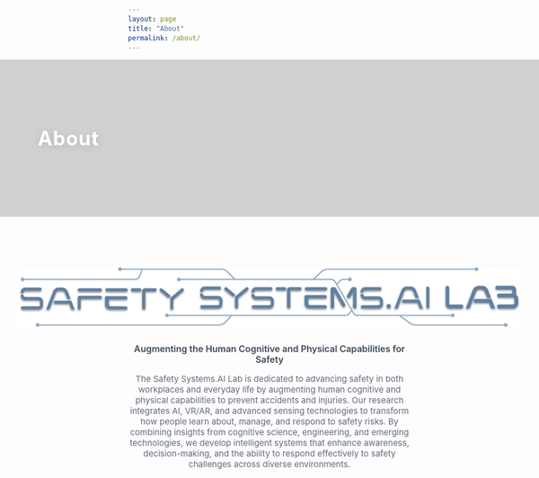 ```yaml
---
layout: page
title: "About"
permalink: /about/
---
```


<style>
.about-header-image {
  position: relative;
  width: 100vw;
  left: 50%;
  right: 50%;
  margin-left: -50vw;
  margin-right: -50vw;
  height: 280px;
  background: url('/assets/images/Kyle_Field_02.jpg') center center / cover no-repeat;
  display: flex;
  align-items: center;
}
.about-header-overlay {
  position: absolute;
  inset: 0;
  background: rgba(30,30,30,0.20); /* overlay_filter: 0.2 */
  z-index: 1;
}
.about-header-text {
  position: relative;
  z-index: 2;
  color: #fff;
  font-size: 2.5em;
  font-weight: 700;
  margin-left: 7vw;
  margin-right: auto;
  text-shadow: 0 2px 16px rgba(0,0,0,0.14);
  letter-spacing: 1px;
  display: flex;
  align-items: center;
  justify-content: flex-start;
  width: 100%;
  height: 100%;
  text-align: left;
}
@media (max-width: 800px) {
  .about-header-image { height: 160px; }
  .about-header-text { font-size: 1.5em; margin-left: 14px;}
}
</style>

<!-- About Header Section -->
<div class="about-header-image">
  <div class="about-header-overlay"></div>
  <div class="about-header-text">
    <span>About</span>
  </div>
</div>

<!-- About 본문 -->
<div style="max-width:950px; margin:36px auto 0 auto; display:flex; flex-direction:column; align-items:center;">
  <img src="/assets/images/Logo_full_Blue.png"
       alt="Safety Systems AI Lab Logo"
       style="width:900px; max-width:98vw; height:auto; margin-bottom:30px; margin-top:54px" />
  <div style="font-size:1.14em; color:#3d4853; font-weight:600; text-align:center; max-width:800px; margin-bottom:15px;">
    Augmenting the Human Cognitive and Physical Capabilities for Safety
  </div>
  <div style="font-size:1.07em; color:#61697a; text-align:center; max-width:950px; margin-bottom:40px;">
    The Safety Systems.AI Lab is dedicated to advancing safety in both workplaces and everyday life by augmenting human cognitive and physical capabilities to prevent accidents and injuries. Our research integrates AI, VR/AR, and advanced sensing technologies to transform how people learn about, manage, and respond to safety risks. By combining insights from cognitive science, engineering, and emerging technologies, we develop intelligent systems that enhance awareness, decision-making, and the ability to respond effectively to safety challenges across diverse environments.
  </div>
</div>
